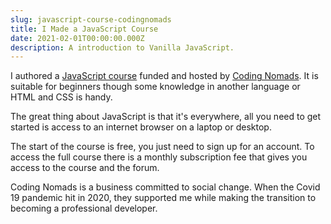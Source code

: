 ```yaml
---
slug: javascript-course-codingnomads
title: I Made a JavaScript Course
date: 2021-02-01T00:00:00.000Z
description: A introduction to Vanilla JavaScript.
---
```


I authored a [JavaScript course](https://codingnomads.co/courses/learn-javascript-online-vanilla-javascript-basics) funded and hosted by [Coding Nomads](https://codingnomads.co/). It is suitable for beginners though some knowledge in another language or HTML and CSS is handy.

The great thing about JavaScript is that it's everywhere, all you need to get started is access to an internet browser on a laptop or desktop.

The start of the course is free, you just need to sign up for an account. To access the full course there is a monthly subscription fee that gives you access to the course and the forum.

Coding Nomads is a business committed to social change. When the Covid 19 pandemic hit in 2020, they supported me while making the transition to becoming a professional developer.
